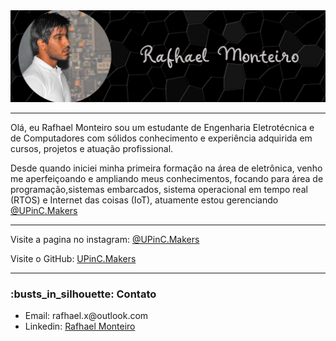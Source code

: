 <img src="perfil_rafhael.png">
<hr></hr>
<p> Olá, eu Rafhael Monteiro sou um estudante de Engenharia Eletrotécnica e de Computadores com sólidos conhecimento e experiência adquirida em cursos, projetos e atuação profissional. </p>
<p> Desde quando iniciei minha primeira formação na área de eletrônica, venho me aperfeiçoando e ampliando meus conhecimentos, focando para área de programação,sistemas embarcados, sistema operacional em tempo real (RTOS) e Internet das coisas (IoT), atuamente estou gerenciando <a href = "https://www.instagram.com/upinc.makers/">@UPinC.Makers</a></p>
<hr></hr>
<p>  Visite a pagina no instagram:
<a href = "https://www.instagram.com/upinc.makers/">@UPinC.Makers</a></p>
<p>Visite o GitHub:
<a href = "https://github.com/UpinCMakers">UPinC.Makers</a></p>
<hr></hr>  
<h3>:busts_in_silhouette: Contato</h3>

<ul>
  <li>Email: rafhael.x@outlook.com</li>
  <li>Linkedin: <a href = "https://www.linkedin.com/in/rafhaelmonteirorobotica/">Rafhael Monteiro</a></li>
  
</ul>
